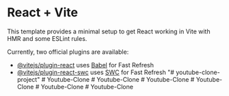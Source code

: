 # React + Vite

This template provides a minimal setup to get React working in Vite with HMR and some ESLint rules.

Currently, two official plugins are available:

- [@vitejs/plugin-react](https://github.com/vitejs/vite-plugin-react/blob/main/packages/plugin-react/README.md) uses [Babel](https://babeljs.io/) for Fast Refresh
- [@vitejs/plugin-react-swc](https://github.com/vitejs/vite-plugin-react-swc) uses [SWC](https://swc.rs/) for Fast Refresh
"# youtube-clone-project" 
#   Y o u t u b e - C l o n e  
 #   Y o u t u b e - C l o n e  
 #   Y o u t u b e - C l o n e  
 #   Y o u t u b e - C l o n e  
 #   Y o u t u b e - C l o n e  
 #   Y o u t u b e - C l o n e  
 